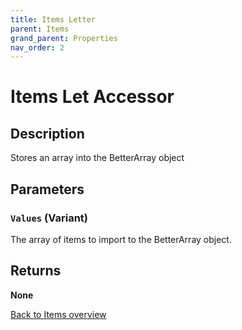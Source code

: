 ```yaml
---
title: Items Letter
parent: Items
grand_parent: Properties
nav_order: 2
---
```


# Items Let Accessor
## Description
Stores an array into the BetterArray object

## Parameters
### `Values` (Variant) 
The array of items to import to the BetterArray object.
## Returns
**None**

[Back to Items overview](https://senipah.github.io/VBA-Better-Array/api/properties/items/)
